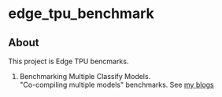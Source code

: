 # edge_tpu_benchmark

## About
This project is Edge TPU bencmarks.

1. Benchmarking Multiple Classify Models.<br>
"Co-compiling multiple models" benchmarks.
See [my blogs]() 

